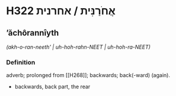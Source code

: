 # H322 אֲחֹרַנִּית / אחרנית

## ʼăchôrannîyth

_(akh-o-ran-neeth' | uh-hoh-rahn-NEET | uh-hoh-ra-NEET)_

### Definition

adverb; prolonged from [[H268]]; backwards; back(-ward) (again).

- backwards, back part, the rear
